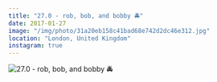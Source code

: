 ```yaml
---
title: "27.0 - rob, bob, and bobby 🚔"
date: 2017-01-27
image: "/img/photo/31a20eb158c41bad68e742d2dc46e312.jpg"
location: "London, United Kingdom"
instagram: true
---
```


![27.0 - rob, bob, and bobby 🚔](/img/photo/31a20eb158c41bad68e742d2dc46e312.jpg)
